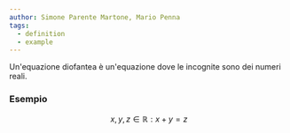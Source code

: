 ```yaml
---
author: Simone Parente Martone, Mario Penna
tags:
  - definition
  - example
---
```

Un'equazione diofantea è un'equazione dove le incognite sono dei numeri reali.
### Esempio
$$x,y,z \in \mathbb{R}: x+y=z$$